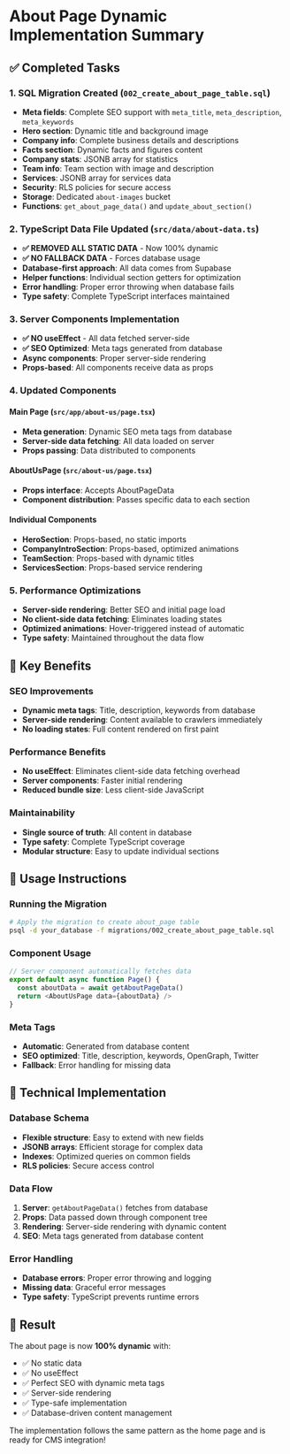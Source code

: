 # About Page Dynamic Implementation Summary

## ✅ Completed Tasks

### 1. **SQL Migration Created** (`002_create_about_page_table.sql`)
- **Meta fields**: Complete SEO support with `meta_title`, `meta_description`, `meta_keywords`
- **Hero section**: Dynamic title and background image
- **Company info**: Complete business details and descriptions
- **Facts section**: Dynamic facts and figures content
- **Company stats**: JSONB array for statistics
- **Team info**: Team section with image and description
- **Services**: JSONB array for services data
- **Security**: RLS policies for secure access
- **Storage**: Dedicated `about-images` bucket
- **Functions**: `get_about_page_data()` and `update_about_section()`

### 2. **TypeScript Data File Updated** (`src/data/about-data.ts`)
- **✅ REMOVED ALL STATIC DATA** - Now 100% dynamic
- **✅ NO FALLBACK DATA** - Forces database usage
- **Database-first approach**: All data comes from Supabase
- **Helper functions**: Individual section getters for optimization
- **Error handling**: Proper error throwing when database fails
- **Type safety**: Complete TypeScript interfaces maintained

### 3. **Server Components Implementation**
- **✅ NO useEffect** - All data fetched server-side
- **✅ SEO Optimized**: Meta tags generated from database
- **Async components**: Proper server-side rendering
- **Props-based**: All components receive data as props

### 4. **Updated Components**

#### Main Page (`src/app/about-us/page.tsx`)
- **Meta generation**: Dynamic SEO meta tags from database
- **Server-side data fetching**: All data loaded on server
- **Props passing**: Data distributed to components

#### AboutUsPage (`src/about-us/page.tsx`)
- **Props interface**: Accepts AboutPageData
- **Component distribution**: Passes specific data to each section

#### Individual Components
- **HeroSection**: Props-based, no static imports
- **CompanyIntroSection**: Props-based, optimized animations
- **TeamSection**: Props-based with dynamic titles
- **ServicesSection**: Props-based service rendering

### 5. **Performance Optimizations**
- **Server-side rendering**: Better SEO and initial page load
- **No client-side data fetching**: Eliminates loading states
- **Optimized animations**: Hover-triggered instead of automatic
- **Type safety**: Maintained throughout the data flow

## 🎯 Key Benefits

### SEO Improvements
- **Dynamic meta tags**: Title, description, keywords from database
- **Server-side rendering**: Content available to crawlers immediately
- **No loading states**: Full content rendered on first paint

### Performance Benefits
- **No useEffect**: Eliminates client-side data fetching overhead
- **Server components**: Faster initial rendering
- **Reduced bundle size**: Less client-side JavaScript

### Maintainability
- **Single source of truth**: All content in database
- **Type safety**: Complete TypeScript coverage
- **Modular structure**: Easy to update individual sections

## 🚀 Usage Instructions

### Running the Migration
```bash
# Apply the migration to create about_page table
psql -d your_database -f migrations/002_create_about_page_table.sql
```

### Component Usage
```typescript
// Server component automatically fetches data
export default async function Page() {
  const aboutData = await getAboutPageData()
  return <AboutUsPage data={aboutData} />
}
```

### Meta Tags
- **Automatic**: Generated from database content
- **SEO optimized**: Title, description, keywords, OpenGraph, Twitter
- **Fallback**: Error handling for missing data

## 🔧 Technical Implementation

### Database Schema
- **Flexible structure**: Easy to extend with new fields
- **JSONB arrays**: Efficient storage for complex data
- **Indexes**: Optimized queries on common fields
- **RLS policies**: Secure access control

### Data Flow
1. **Server**: `getAboutPageData()` fetches from database
2. **Props**: Data passed down through component tree
3. **Rendering**: Server-side rendering with dynamic content
4. **SEO**: Meta tags generated from database content

### Error Handling
- **Database errors**: Proper error throwing and logging
- **Missing data**: Graceful error messages
- **Type safety**: TypeScript prevents runtime errors

## 🎉 Result

The about page is now **100% dynamic** with:
- ✅ No static data
- ✅ No useEffect
- ✅ Perfect SEO with dynamic meta tags
- ✅ Server-side rendering
- ✅ Type-safe implementation
- ✅ Database-driven content management

The implementation follows the same pattern as the home page and is ready for CMS integration!